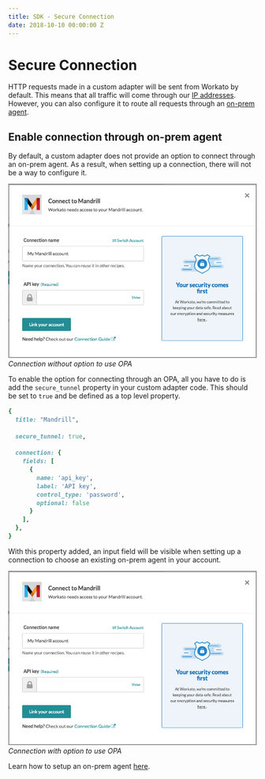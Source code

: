 ```yaml
---
title: SDK - Secure Connection
date: 2018-10-10 00:00:00 Z
---
```


# Secure Connection
HTTP requests made in a custom adapter will be sent from Workato by default. This means that all traffic will come through our [IP addresses](/security.md#traffic-from-workato). However, you can also configure it to route all requests through an [on-prem agent](/on-prem.md).

## Enable connection through on-prem agent
By default, a custom adapter does not provide an option to connect through an on-prem agent. As a result, when setting up a connection, there will not be a way to configure it.

![Connection without option to use OPA](/assets/images/sdk/connection_without_secure_tunnel_option.png)
*Connection without option to use OPA*

To enable the option for connecting through an OPA, all you have to do is add the `secure_tunnel` property in your custom adapter code. This should be set to `true` and be defined as a top level property.
```ruby
{
  title: "Mandrill",

  secure_tunnel: true,

  connection: {
    fields: [
      {
        name: 'api_key',
        label: 'API key',
        control_type: 'password',
        optional: false
      }
    ],
  },
}
```

With this property added, an input field will be visible when setting up a connection to choose an existing on-prem agent in your account.

![Connection with option to use OPA](/assets/images/sdk/connection_without_secure_tunnel_option.png)
*Connection with option to use OPA*

Learn how to setup an on-prem agent [here](/on-prem/setup.md).
